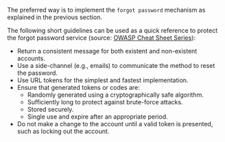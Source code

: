 The preferred way is to implement the `forgot password` mechanism as explained in the previous section.

The following short guidelines can be used as a quick reference to protect the forgot password service (source: [OWASP Cheat Sheet Series](https://cheatsheetseries.owasp.org/cheatsheets/Forgot_Password_Cheat_Sheet.html)):

- Return a consistent message for both existent and non-existent accounts.
- Use a side-channel (e.g., emails) to communicate the method to reset the password.
- Use URL tokens for the simplest and fastest implementation.
- Ensure that generated tokens or codes are:
    - Randomly generated using a cryptographically safe algorithm.
    - Sufficiently long to protect against brute-force attacks.
    - Stored securely.
    - Single use and expire after an appropriate period.
- Do not make a change to the account until a valid token is presented, such as locking out the account.

